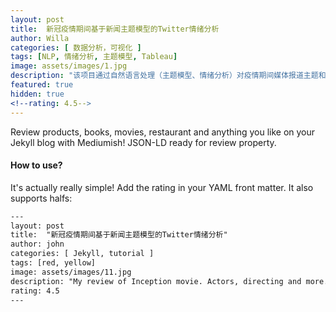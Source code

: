 ```yaml
---
layout: post
title:  新冠疫情期间基于新闻主题模型的Twitter情绪分析
author: Willa
categories: [ 数据分析，可视化 ]
tags: [NLP, 情绪分析, 主题模型, Tableau]
image: assets/images/1.jpg
description: "该项目通过自然语言处理（主题模型、情绪分析）对疫情期间媒体报道主题和大众情绪的变化进行研究，产出数据分析报告并发表至Medium数据科学之路专栏。"
featured: true
hidden: true
<!--rating: 4.5-->
---
```


Review products, books, movies, restaurant and anything you like on your Jekyll blog with Mediumish! JSON-LD ready for review property.

#### How to use?

It's actually really simple! Add the rating in your YAML front matter. It also supports halfs:

```html
---
layout: post
title:  "新冠疫情期间基于新闻主题模型的Twitter情绪分析"
author: john
categories: [ Jekyll, tutorial ]
tags: [red, yellow]
image: assets/images/11.jpg
description: "My review of Inception movie. Actors, directing and more."
rating: 4.5
---
```
